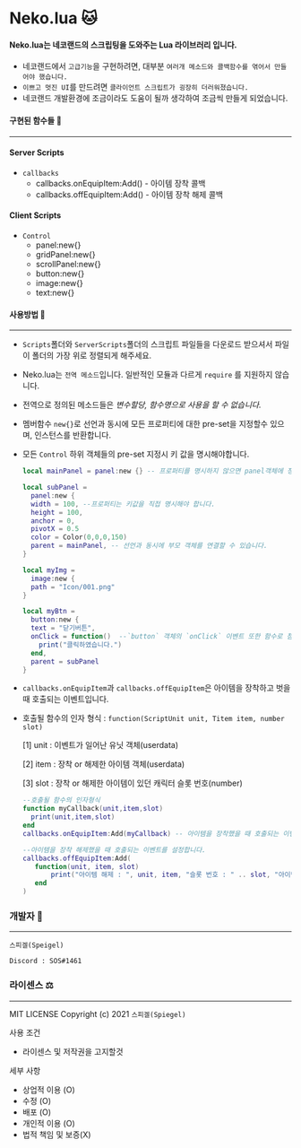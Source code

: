 # Neko.lua 🐱

#### Neko.lua는 네코랜드의 스크립팅을 도와주는 Lua 라이브러리 입니다.

* 네코랜드에서 `고급기능`을 구현하려면, 대부분 `여러개 메소드와 콜백함수를 엮어서 만들어야 했습니다.`
* `이쁘고 멋진 UI`를 만드려면 `클라이언트 스크립트가 굉장히 더러워졌습니다.`
* 네코랜드 개발환경에 조금이라도 도움이 될까 생각하여 조금씩 만들게 되었습니다.

#### 구현된 함수들 💬
- - -

#### Server Scripts
 
  * `callbacks`
    * callbacks.onEquipItem:Add() - 아이템 장착 콜백
    * callbacks.offEquipItem:Add() - 아이템 장착 해제 콜백

#### Client Scripts

  * `Control`
    * panel:new{}
    * gridPanel:new{}
    * scrollPanel:new{}
    * button:new{}
    * image:new{}
    * text:new{}


#### 사용방법 💬
- - -
* `Scripts`폴더와 `ServerScripts`폴더의 스크립트 파일들을 다운로드 받으셔서 파일이 폴더의 가장 위로 정렬되게 해주세요.

* Neko.lua는 `전역 메소드`입니다. 일반적인 모듈과 다르게 `require` 를 지원하지 않습니다.
* 전역으로 정의된 메소드들은 *변수할당, 함수명으로 사용을 할 수 없습니다.*

* 멤버함수 `new{}`로 선언과 동시에 모든 프로퍼티에 대한 pre-set을 지정할수 있으며, 인스턴스를 반환합니다. 
* 모든 `Control` 하위 객체들의 pre-set 지정시 키 값을 명시해야합니다.
  ```lua
  local mainPanel = panel:new {} -- 프로퍼티를 명시하지 않으면 panel객체에 정의된 기본값으로 객체가 생성됩니다.

  local subPanel = 
    panel:new {
    width = 100, --프로퍼티는 키값을 직접 명시해야 합니다.
    height = 100,
    anchor = 0,
    pivotX = 0.5
    color = Color(0,0,0,150) 
    parent = mainPanel, -- 선언과 동시에 부모 객체를 연결할 수 있습니다.
  }

  local myImg = 
    image:new {
    path = "Icon/001.png"
  }

  local myBtn = 
    button:new {
    text = "닫기버튼", 
    onClick = function()  --`button` 객체의 `onClick` 이벤트 또한 함수로 첨부하여 이벤트 리스너를 생성할 수 있습니다.
      print("클릭하였습니다.") 
    end,
    parent = subPanel
  }
  ```

* `callbacks.onEquipItem`과 `callbacks.offEquipItem`은 아이템을 장착하고 벗을때 호출되는 이벤트입니다.
* 호출될 함수의 인자 형식 : `function(ScriptUnit unit, Titem item, number slot)`

  [1] unit : 이벤트가 일어난 유닛 객체(userdata)

  [2] item : 장착 or 해제한 아이템 객체(userdata)
  
  [3] slot : 장착 or 해제한 아이템이 있던 캐릭터 슬롯 번호(number)
  ```lua
  --호출될 함수의 인자형식
  function myCallback(unit,item,slot)
    print(unit,item,slot)
  end
  callbacks.onEquipItem:Add(myCallback) -- 아이템을 장착했을 때 호출되는 이벤트를 설정합니다.

  --아이템을 장착 해제했을 때 호출되는 이벤트를 설정합니다.
  callbacks.offEquipItem:Add(
     function(unit, item, slot)
         print("아이템 해제 : ", unit, item, "슬롯 번호 : " .. slot, "아이템 id : " .. item.id)
     end
  )
  ```

### 개발자 👾
- - -
`스피겔(Speigel)`

`Discord : SOS#1461`

### 라이센스 ⚖️
- - -
MIT LICENSE Copyright (c) 2021 `스피겔(Spiegel)`

사용 조건
- 라이센스 및 저작권을 고지할것

세부 사항
- 상업적 이용 (O)
- 수정 (O)
- 배포 (O)
- 개인적 이용 (O)
- 법적 책임 및 보증(X)



